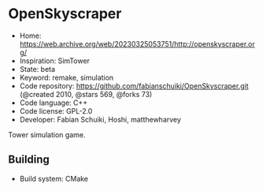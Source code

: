 # OpenSkyscraper

- Home: https://web.archive.org/web/20230325053751/http://openskyscraper.org/
- Inspiration: SimTower
- State: beta
- Keyword: remake, simulation
- Code repository: https://github.com/fabianschuiki/OpenSkyscraper.git (@created 2010, @stars 569, @forks 73)
- Code language: C++
- Code license: GPL-2.0
- Developer: Fabian Schuiki, Hoshi, matthewharvey

Tower simulation game.

## Building

- Build system: CMake

